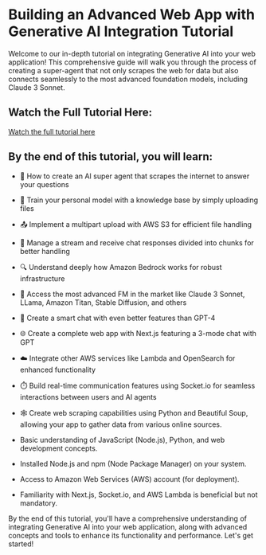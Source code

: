 # Building an Advanced Web App with Generative AI Integration Tutorial

Welcome to our in-depth tutorial on integrating Generative AI into your web application! This comprehensive guide will walk you through the process of creating a super-agent that not only scrapes the web for data but also connects seamlessly to the most advanced foundation models, including Claude 3 Sonnet.

## Watch the Full Tutorial Here:
[Watch the full tutorial here](https://youtu.be/RLQ0Snl9X1M)

## By the end of this tutorial, you will learn:

- 🤖 How to create an AI super agent that scrapes the internet to answer your questions
- 🧠 Train your personal model with a knowledge base by simply uploading files
- 📤 Implement a multipart upload with AWS S3 for efficient file handling
- 📡 Manage a stream and receive chat responses divided into chunks for better handling
- 🔍 Understand deeply how Amazon Bedrock works for robust infrastructure
- 🚀 Access the most advanced FM in the market like Claude 3 Sonnet, LLama, Amazon Titan, Stable Diffusion, and others
- 💬 Create a smart chat with even better features than GPT-4
- 🌐 Create a complete web app with Next.js featuring a 3-mode chat with GPT
- ☁️ Integrate other AWS services like Lambda and OpenSearch for enhanced functionality
- ⏱️ Build real-time communication features using Socket.io for seamless interactions between users and AI agents
- 🕸️ Create web scraping capabilities using Python and Beautiful Soup, allowing your app to gather data from various online sources.


- Basic understanding of JavaScript (Node.js), Python, and web development concepts.
- Installed Node.js and npm (Node Package Manager) on your system.
- Access to Amazon Web Services (AWS) account (for deployment).
- Familiarity with Next.js, Socket.io, and AWS Lambda is beneficial but not mandatory.


By the end of this tutorial, you'll have a comprehensive understanding of integrating Generative AI into your web application, along with advanced concepts and tools to enhance its functionality and performance. Let's get started!